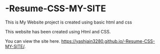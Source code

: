 # -Resume-CSS-MY-SITE
This is My Website project is created using basic html and css

This website has been created using Html and CSS.

You can view the site here. https://yashjain3280.github.io/-Resume-CSS-MY-SITE/.
